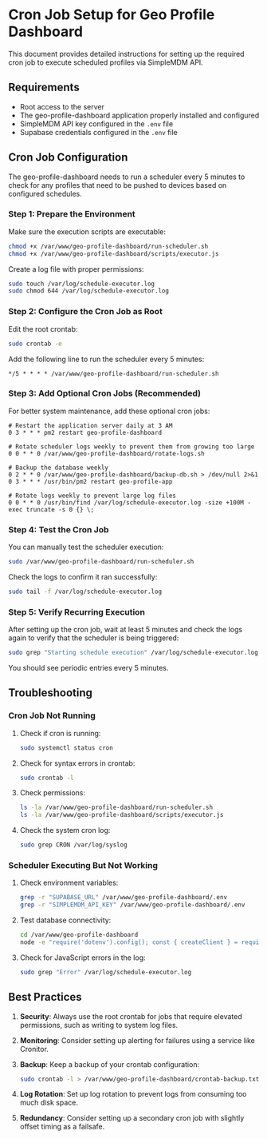 # Cron Job Setup for Geo Profile Dashboard

This document provides detailed instructions for setting up the required cron job to execute scheduled profiles via SimpleMDM API.

## Requirements

- Root access to the server
- The geo-profile-dashboard application properly installed and configured
- SimpleMDM API key configured in the `.env` file
- Supabase credentials configured in the `.env` file

## Cron Job Configuration

The geo-profile-dashboard needs to run a scheduler every 5 minutes to check for any profiles that need to be pushed to devices based on configured schedules.

### Step 1: Prepare the Environment

Make sure the execution scripts are executable:

```bash
chmod +x /var/www/geo-profile-dashboard/run-scheduler.sh
chmod +x /var/www/geo-profile-dashboard/scripts/executor.js
```

Create a log file with proper permissions:

```bash
sudo touch /var/log/schedule-executor.log
sudo chmod 644 /var/log/schedule-executor.log
```

### Step 2: Configure the Cron Job as Root

Edit the root crontab:

```bash
sudo crontab -e
```

Add the following line to run the scheduler every 5 minutes:

```
*/5 * * * * /var/www/geo-profile-dashboard/run-scheduler.sh
```

### Step 3: Add Optional Cron Jobs (Recommended)

For better system maintenance, add these optional cron jobs:

```
# Restart the application server daily at 3 AM
0 3 * * * pm2 restart geo-profile-dashboard

# Rotate scheduler logs weekly to prevent them from growing too large
0 0 * * 0 /var/www/geo-profile-dashboard/rotate-logs.sh

# Backup the database weekly
0 2 * * 0 /var/www/geo-profile-dashboard/backup-db.sh > /dev/null 2>&1
0 3 * * * /usr/bin/pm2 restart geo-profile-app

# Rotate logs weekly to prevent large log files
0 0 * * 0 /usr/bin/find /var/log/schedule-executor.log -size +100M -exec truncate -s 0 {} \;
```

### Step 4: Test the Cron Job

You can manually test the scheduler execution:

```bash
sudo /var/www/geo-profile-dashboard/run-scheduler.sh
```

Check the logs to confirm it ran successfully:

```bash
sudo tail -f /var/log/schedule-executor.log
```

### Step 5: Verify Recurring Execution

After setting up the cron job, wait at least 5 minutes and check the logs again to verify that the scheduler is being triggered:

```bash
sudo grep "Starting schedule execution" /var/log/schedule-executor.log
```

You should see periodic entries every 5 minutes.

## Troubleshooting

### Cron Job Not Running

1. Check if cron is running:
   ```bash
   sudo systemctl status cron
   ```

2. Check for syntax errors in crontab:
   ```bash
   sudo crontab -l
   ```

3. Check permissions:
   ```bash
   ls -la /var/www/geo-profile-dashboard/run-scheduler.sh
   ls -la /var/www/geo-profile-dashboard/scripts/executor.js
   ```

4. Check the system cron log:
   ```bash
   sudo grep CRON /var/log/syslog
   ```

### Scheduler Executing But Not Working

1. Check environment variables:
   ```bash
   grep -r "SUPABASE_URL" /var/www/geo-profile-dashboard/.env
   grep -r "SIMPLEMDM_API_KEY" /var/www/geo-profile-dashboard/.env
   ```

2. Test database connectivity:
   ```bash
   cd /var/www/geo-profile-dashboard
   node -e "require('dotenv').config(); const { createClient } = require('@supabase/supabase-js'); const supabase = createClient(process.env.SUPABASE_URL, process.env.SUPABASE_SERVICE_ROLE_KEY); supabase.from('schedules').select('count').then(console.log).catch(console.error)"
   ```

3. Check for JavaScript errors in the log:
   ```bash
   sudo grep "Error" /var/log/schedule-executor.log
   ```

## Best Practices

1. **Security**: Always use the root crontab for jobs that require elevated permissions, such as writing to system log files.

2. **Monitoring**: Consider setting up alerting for failures using a service like Cronitor.

3. **Backup**: Keep a backup of your crontab configuration:
   ```bash
   sudo crontab -l > /var/www/geo-profile-dashboard/crontab-backup.txt
   ```

4. **Log Rotation**: Set up log rotation to prevent logs from consuming too much disk space.

5. **Redundancy**: Consider setting up a secondary cron job with slightly offset timing as a failsafe.
